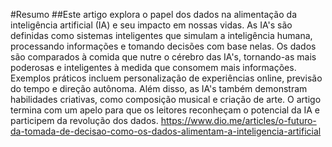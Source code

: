 #Resumo
##Este artigo explora o papel dos dados na alimentação da inteligência artificial (IA) e seu impacto em nossas vidas. As IA's são definidas como sistemas inteligentes que simulam a inteligência humana, processando informações e tomando decisões com base nelas. Os dados são comparados à comida que nutre o cérebro das IA's, tornando-as mais poderosas e inteligentes à medida que consomem mais informações. Exemplos práticos incluem personalização de experiências online, previsão do tempo e direção autônoma. Além disso, as IA's também demonstram habilidades criativas, como composição musical e criação de arte. O artigo termina com um apelo para que os leitores reconheçam o potencial da IA e participem da revolução dos dados.
https://www.dio.me/articles/o-futuro-da-tomada-de-decisao-como-os-dados-alimentam-a-inteligencia-artificial 
